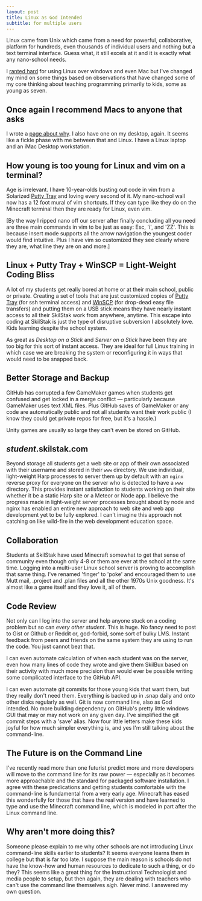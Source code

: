 ```yaml
---
layout: post
title: Linux as God Intended
subtitle: for multiple users
---
```


Linux came from Unix which came from a need for powerful, collaborative,
platform for hundreds, even thousands of individual users and nothing
but a text terminal interface. Guess what, it still excels at it
and it is exactly what any nano-school needs.

I [ranted hard](http://robs.io/use-linux) for using Linux over
windows and even Mac but I've changed my mind on some things based on
observations that have changed some of my core thinking about teaching
programming primarily to kids, some as young as seven.

## Once again I recommend Macs to anyone that asks

I wrote a [page about why](http://robs.io/buyers-guide). I also
have one on my desktop, again. It seems like a fickle phase with
me between that and Linux. I have a Linux laptop and an iMac Desktop
workstation.

## How young is too young for Linux and vim on a terminal? 

Age is irrelevant. I have 10-year-olds busting out code in vim from
a Solarized [Putty Tray](https://puttytray.goeswhere.com/) and
loving every second of it. My nano-school wall now has a 12 foot
mural of vim shortcuts. If they can type like they do on
the Minecraft terminal then they are ready for Linux, even vim. 

[By the way I ripped nano off our server after finally concluding
all you need are three main commands in vim to be just as easy:
Esc, 'i', and 'ZZ'. This is because insert mode supports all the
arrow navigation the youngest coder would find intuitive. Plus I
have vim so customized they see clearly where they are, what line
they are on and more.]

## Linux + Putty Tray + WinSCP = Light-Weight Coding Bliss

A lot of my students get really bored at home or at their main
school, public or private. Creating a set of tools that are just
customized copies of [Putty Tray](https://puttytray.goeswhere.com/)
(for ssh terminal access) and [WinSCP](http://winscp.net/eng/index.php)
(for drop-dead easy file transfers) and putting them on a USB stick
means they have nearly instant access to all their SkilStak work
from anywhere, anytime. This escape into coding at SkilStak is just
the type of disruptive subversion I absolutely love. Kids learning
despite the school system.

As great as *Desktop on a Stick* and *Server on a Stick* have been
they are too big for this sort of instant access. They are ideal
for full Linux training in which case we are breaking the system
or reconfiguring it in ways that would need to be snapped back.

## Better Storage and Backup

GitHub has corrupted a few GameMaker games when students get confused
and get locked in a merge conflict &mdash; particularly because
GameMaker uses text XML files. Plus GitHub saves of GameMaker or
any code are automatically public and not all students want their
work public (I know they could get private repos for free, but it's
a hassle.)

Unity games are usually so large they can't even be stored on
GitHub.

## *student*.skilstak.com

Beyond storage all students get a web site or app of their own
associated with their username and stored in their `www` directory.
We use individual, light-weight Harp processes to server them up
by default with an `nginx` reverse proxy for everyone on the server
who is detected to have a `www` directory. This provides instant
satisfaction to students working on their site whether it be a
static Harp site or a Meteor or Node app. I believe the progress
made in light-weight server processes brought about by node and
nginx has enabled an entire new approach to web site and web app
development yet to be fully explored. I can't imagine this approach
not catching on like wild-fire in the web development education
space.

## Collaboration

Students at SkilStak have used Minecraft somewhat to get that sense
of community even though only 4-8 or them are ever at the school
at the same time. Logging into a multi-user Linux school server is
proving to accomplish that same thing. I've renamed 'finger' to
'poke' and encouraged them to use Mutt mail, .project and .plan
files and all the other 1970s Unix goodness. It's almost like a
game itself and they love it, all of them.

## Code Review

Not only can I log into the server and help anyone stuck on a coding
problem but so can *every other student*. This is huge. No fancy
need to post to Gist or Github or Reddit or, god-forbid, some sort
of bulky LMS. Instant feedback from peers and friends on the same
system they are using to run the code. You just cannot beat that.

I can even automate calculation of when each student was on the
server, even how many lines of code they wrote and give them SkilBux
based on their activity with much more precision than would ever
be possible writing some complicated interface to the GitHub API.

I can even automate git commits for those young kids that want them,
but they really don't need them. Everything is backed up in .snap
daily and onto other disks regularly as well. Git is now command
line, also as God intended. No more building dependency on GitHub's
pretty little windows GUI that may or may not work on any given
day. I've simplified the git commit steps with a 'save' alias. Now four
little letters make these kids joyful for how much simpler everything is,
and yes I'm still talking about the command-line.

## The Future is on the Command Line

I've recently read more than one futurist predict more and more
developers will move to the command line for its raw power &mdash;
especially as it becomes more approachable and the standard for
packaged software installation. I agree with these predications and
getting students comfortable with the command-line is fundamental
from a very early age. Minecraft has eased this wonderfully for
those that have the real version and have learned to type and use
the Minecraft command line, which is modeled in part after the Linux
command line.

## Why aren't more doing this?

Someone please explain to me why other schools are not introducing
Linux command-line skills earlier to students? It seems everyone
learns them in college but that is far too late. I suppose the main
reason is schools do not have the know-how and human resources to
dedicate to such a thing, or do they? This seems like a great thing
for the Instructional Technologist and media people to setup, but
then again, they are dealing with teachers who can't use the command
line themselves *sigh*. Never mind. I answered my own question.
